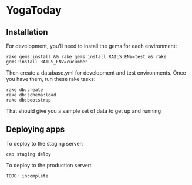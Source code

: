 # YogaToday

## Installation

For development, you'll need to install the gems for each environment:

    rake gems:install && rake gems:install RAILS_ENV=test && rake gems:install RAILS_ENV=cucumber



Then create a database.yml for development and test environments. Once you have them, run these rake tasks:

    rake db:create
    rake db:schema:load
    rake db:bootstrap

That should give you a sample set of data to get up and running

## Deploying apps

To deploy to the staging server:

    cap staging deloy

To deploy to the production server:

    TODO: incomplete
